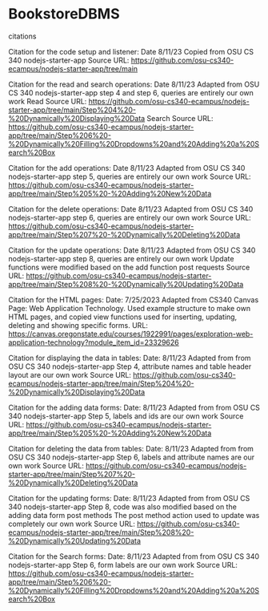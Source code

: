 # BookstoreDBMS

citations

Citation for the code setup and listener:
Date 8/11/23
Copied from OSU CS 340 nodejs-starter-app
Source URL: https://github.com/osu-cs340-ecampus/nodejs-starter-app/tree/main

Citation for the read and search operations:
Date 8/11/23
Adapted from OSU CS 340 nodejs-starter-app step 4 and step 6, queries are entirely our own work
Read Source URL: https://github.com/osu-cs340-ecampus/nodejs-starter-app/tree/main/Step%204%20-%20Dynamically%20Displaying%20Data
Search Source URL: https://github.com/osu-cs340-ecampus/nodejs-starter-app/tree/main/Step%206%20-%20Dynamically%20Filling%20Dropdowns%20and%20Adding%20a%20Search%20Box

Citation for the add operations:
Date 8/11/23
Adapted from OSU CS 340 nodejs-starter-app step 5, queries are entirely our own work
Source URL: https://github.com/osu-cs340-ecampus/nodejs-starter-app/tree/main/Step%205%20-%20Adding%20New%20Data

Citation for the delete operations:
Date 8/11/23
Adapted from OSU CS 340 nodejs-starter-app step 6, queries are entirely our own work
Source URL: https://github.com/osu-cs340-ecampus/nodejs-starter-app/tree/main/Step%207%20-%20Dynamically%20Deleting%20Data

Citation for the update operations:
Date 8/11/23
Adapted from OSU CS 340 nodejs-starter-app step 8, queries are entirely our own work
Update functions were modified based on the add function post requests
Source URL: https://github.com/osu-cs340-ecampus/nodejs-starter-app/tree/main/Step%208%20-%20Dynamically%20Updating%20Data

Citation for the HTML pages:
Date: 7/25/2023
Adapted from CS340 Canvas Page: Web Application Technology. Used example structure to make own HTML pages, and copied view functions used for inserting, updating, deleting and showing specific forms.
URL: https://canvas.oregonstate.edu/courses/1922991/pages/exploration-web-application-technology?module_item_id=23329626

Citation for displaying the data in tables:
Date: 8/11/23
Adapted from from OSU CS 340 nodejs-starter-app Step 4, attribute names and table header layout are our own work
Source URL: https://github.com/osu-cs340-ecampus/nodejs-starter-app/tree/main/Step%204%20-%20Dynamically%20Displaying%20Data

Citation for the adding data forms:
Date: 8/11/23
Adapted from from OSU CS 340 nodejs-starter-app Step 5, labels and ids are our own work
Source URL: https://github.com/osu-cs340-ecampus/nodejs-starter-app/tree/main/Step%205%20-%20Adding%20New%20Data

Citation for deleting the data from tables:
Date: 8/11/23
Adapted from from OSU CS 340 nodejs-starter-app Step 6, labels and attribute names are our own work
Source URL: https://github.com/osu-cs340-ecampus/nodejs-starter-app/tree/main/Step%207%20-%20Dynamically%20Deleting%20Data

Citation for the updating forms:
Date: 8/11/23
Adapted from from OSU CS 340 nodejs-starter-app Step 8, code was also modified based on the adding data form post methods
The post method action used to update was completely our own work
Source URL: https://github.com/osu-cs340-ecampus/nodejs-starter-app/tree/main/Step%208%20-%20Dynamically%20Updating%20Data

Citation for the Search forms:
Date: 8/11/23
Adapted from from OSU CS 340 nodejs-starter-app Step 6, form labels are our own work
Source URL: https://github.com/osu-cs340-ecampus/nodejs-starter-app/tree/main/Step%206%20-%20Dynamically%20Filling%20Dropdowns%20and%20Adding%20a%20Search%20Box

